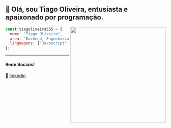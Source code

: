 ## 👋 Olá, sou Tiago Oliveira, entusiasta e apaixonado por programação.

<img align="right" width="300" src="https://i2.wp.com/allhtaccess.info/wp-content/uploads/2018/03/programming.gif?fit=1281%2C716&ssl=1" />

```JavaScript
const tiagoliveira555 = {
  nome: "Tiago Oliveira",
  area: "Backend, Engenharia de Dados",
  linguagens: ["Javascript", "Python"],
};
```
---

[linkedin]: https://www.linkedin.com/in/tiagoliveira555

#### Rede Sociais!

👔 [linkedin][linkedin]
